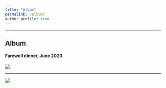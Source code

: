 ```yaml
---
title: "Album"
permalink: /album/
author_profile: true
---
```

---
## Album

#### Farewell dinner, June 2023
<img style="float: middle;" src="https://lihaiyuan-ires.github.io/images/party.jpg" >
<hr>
<img style="float: middle;" src="https://lihaiyuan-ires.github.io/images/people2023.png">